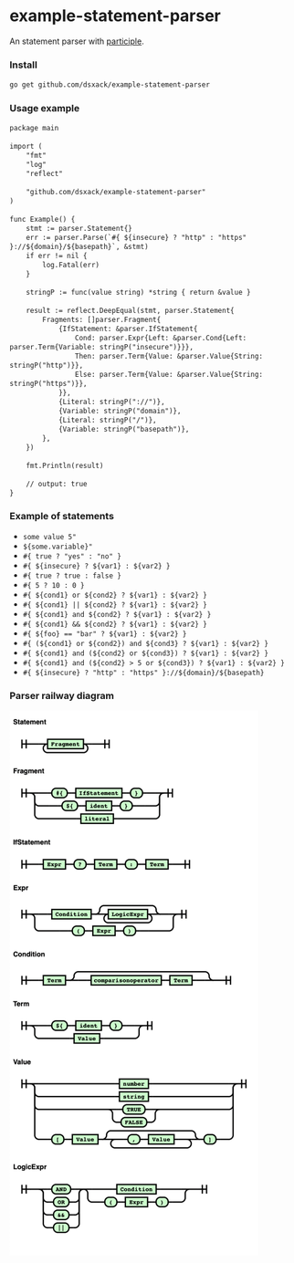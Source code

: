 # example-statement-parser

An statement parser with [participle](https://github.com/alecthomas/participle).

### Install

```sh
go get github.com/dsxack/example-statement-parser
```

### Usage example

```golang
package main

import (
	"fmt"
	"log"
	"reflect"

	"github.com/dsxack/example-statement-parser"
)

func Example() {
	stmt := parser.Statement{}
	err := parser.Parse(`#{ ${insecure} ? "http" : "https" }://${domain}/${basepath}`, &stmt)
	if err != nil {
		log.Fatal(err)
	}

	stringP := func(value string) *string { return &value }

	result := reflect.DeepEqual(stmt, parser.Statement{
		Fragments: []parser.Fragment{
			{IfStatement: &parser.IfStatement{
				Cond: parser.Expr{Left: &parser.Cond{Left: parser.Term{Variable: stringP("insecure")}}},
				Then: parser.Term{Value: &parser.Value{String: stringP("http")}},
				Else: parser.Term{Value: &parser.Value{String: stringP("https")}},
			}},
			{Literal: stringP("://")},
			{Variable: stringP("domain")},
			{Literal: stringP("/")},
			{Variable: stringP("basepath")},
		},
	})

	fmt.Println(result)

	// output: true
}
```

### Example of statements

* `some value 5"`
* `${some.variable}"`
* `#{ true ? "yes" : "no" }`
* `#{ ${insecure} ? ${var1} : ${var2} }`
* `#{ true ? true : false }`
* `#{ 5 ? 10 : 0 }`
* `#{ ${cond1} or ${cond2} ? ${var1} : ${var2} }`
* `#{ ${cond1} || ${cond2} ? ${var1} : ${var2} }`
* `#{ ${cond1} and ${cond2} ? ${var1} : ${var2} }`
* `#{ ${cond1} && ${cond2} ? ${var1} : ${var2} }`
* `#{ ${foo} == "bar" ? ${var1} : ${var2} }`
* `#{ (${cond1} or ${cond2}) and ${cond3} ? ${var1} : ${var2} }`
* `#{ ${cond1} and (${cond2} or ${cond3}) ? ${var1} : ${var2} }`
* `#{ ${cond1} and (${cond2} > 5 or ${cond3}) ? ${var1} : ${var2} }`
* `#{ ${insecure} ? "http" : "https" }://${domain}/${basepath}`

### Parser railway diagram

![](.github/images/railroad.png)
